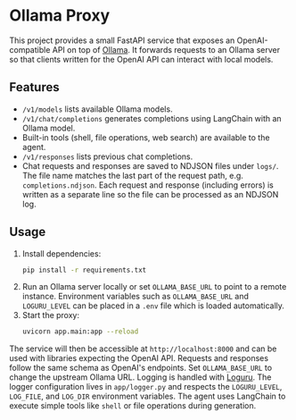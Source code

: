 # Ollama Proxy

This project provides a small FastAPI service that exposes an OpenAI-compatible API on top of [Ollama](https://github.com/jmorganca/ollama). It forwards requests to an Ollama server so that clients written for the OpenAI API can interact with local models.

## Features

- `/v1/models` lists available Ollama models.
- `/v1/chat/completions` generates completions using LangChain with an Ollama model.
- Built-in tools (shell, file operations, web search) are available to the agent.
- `/v1/responses` lists previous chat completions.
- Chat requests and responses are saved to NDJSON files under `logs/`. The file
  name matches the last part of the request path, e.g. `completions.ndjson`. Each
  request and response (including errors) is written as a separate line so the
  file can be processed as an NDJSON log.

## Usage

1. Install dependencies:
   ```bash
   pip install -r requirements.txt
   ```
2. Run an Ollama server locally or set `OLLAMA_BASE_URL` to point to a remote instance.
   Environment variables such as `OLLAMA_BASE_URL` and `LOGURU_LEVEL` can be placed in a `.env` file which is loaded automatically.
3. Start the proxy:
   ```bash
   uvicorn app.main:app --reload
   ```

The service will then be accessible at `http://localhost:8000` and can be used with libraries expecting the OpenAI API. Requests and responses follow the same schema as OpenAI's endpoints. Set `OLLAMA_BASE_URL` to change the upstream Ollama URL. Logging is handled with [Loguru](https://github.com/Delgan/loguru). The logger configuration lives in `app/logger.py` and respects the `LOGURU_LEVEL`, `LOG_FILE`, and `LOG_DIR` environment variables.
The agent uses LangChain to execute simple tools like `shell` or file operations during generation.

